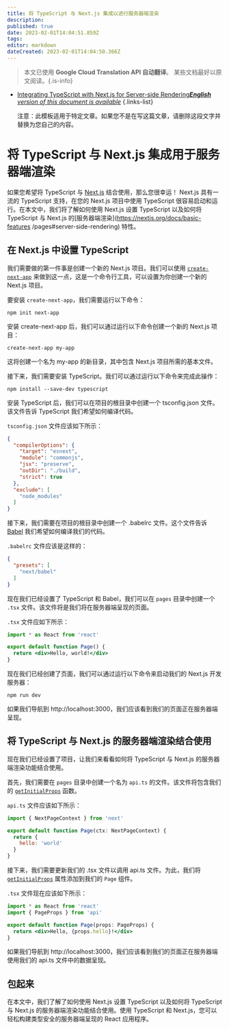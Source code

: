 ```yaml
---
title: 将 TypeScript 与 Next.js 集成以进行服务器端渲染
description: 
published: true
date: 2023-02-01T14:04:51.859Z
tags: 
editor: markdown
dateCreated: 2023-02-01T14:04:50.366Z
---
```


> 本文已使用 **Google Cloud Translation API 自动翻译**。
某些文档最好以原文阅读。{.is-info}

- [Integrating TypeScript with Next.js for Server-side Rendering***English** version of this document is available*](/en/Knowledge-base/TypeScript/integrating-typescript-with-next-js-for-server-side-rendering)
{.links-list}


  注意：此模板适用于特定文章。如果您不是在写这篇文章，请删除这段文字并替换为您自己的内容。

# 将 TypeScript 与 Next.js 集成用于服务器端渲染

如果您希望将 TypeScript 与 [Next.js](https://nextjs.org/) 结合使用，那么您很幸运！ Next.js 具有一流的 TypeScript 支持，在您的 Next.js 项目中使用 TypeScript 很容易启动和运行。在本文中，我们将了解如何使用 Next.js 设置 TypeScript 以及如何将 TypeScript 与 Next.js 的[服务器端渲染](https://nextjs.org/docs/basic-features /pages#server-side-rendering) 特性。

## 在 Next.js 中设置 TypeScript

我们需要做的第一件事是创建一个新的 Next.js 项目。我们可以使用 [`create-next-app`](https://github.com/zeit/next.js/tree/canary/packages/create-next-app) 来做到这一点，这是一个命令行工具，可以设置为你创建一个新的 Next.js 项目。

要安装 `create-next-app`，我们需要运行以下命令：

```
npm init next-app
```

安装 create-next-app 后，我们可以通过运行以下命令创建一个新的 Next.js 项目：

```
create-next-app my-app
```

这将创建一个名为 my-app 的新目录，其中包含 Next.js 项目所需的基本文件。

接下来，我们需要安装 TypeScript。我们可以通过运行以下命令来完成此操作：

```
npm install --save-dev typescript
```

安装 TypeScript 后，我们可以在项目的根目录中创建一个 tsconfig.json 文件。该文件告诉 TypeScript 我们希望如何编译代码。

`tsconfig.json` 文件应该如下所示：

```json
{
  "compilerOptions": {
    "target": "esnext",
    "module": "commonjs",
    "jsx": "preserve",
    "outDir": "./build",
    "strict": true
  },
  "exclude": [
    "node_modules"
  ]
}
```

接下来，我们需要在项目的根目录中创建一个 .babelrc 文件。这个文件告诉 [Babel](https://babeljs.io/) 我们希望如何编译我们的代码。

`.babelrc` 文件应该是这样的：

```json
{
  "presets": [
    "next/babel"
  ]
}
```

现在我们已经设置了 TypeScript 和 Babel，我们可以在 `pages` 目录中创建一个 `.tsx` 文件。该文件将是我们将在服务器端呈现的页面。

`.tsx` 文件应如下所示：

```jsx
import * as React from 'react'

export default function Page() {
  return <div>Hello, world!</div>
}
```

现在我们已经创建了页面，我们可以通过运行以下命令来启动我们的 Next.js 开发服务器：

```
npm run dev
```

如果我们导航到 http://localhost:3000，我们应该看到我们的页面正在服务器端呈现。

## 将 TypeScript 与 Next.js 的服务器端渲染结合使用

现在我们已经设置了项目，让我们来看看如何将 TypeScript 与 Next.js 的服务器端渲染功能结合使用。

首先，我们需要在 `pages` 目录中创建一个名为 `api.ts` 的文件。该文件将包含我们的 [`getInitialProps`](https://nextjs.org/docs/basic-features/pages#getinitialprops) 函数。

`api.ts` 文件应该如下所示：

```js
import { NextPageContext } from 'next'

export default function Page(ctx: NextPageContext) {
  return {
    hello: 'world'
  }
}
```

接下来，我们需要更新我们的 .tsx 文件以调用 api.ts 文件。为此，我们将 [`getInitialProps`](https://nextjs.org/docs/basic-features/pages#getinitialprops) 属性添加到我们的 `Page` 组件。

`.tsx` 文件现在应该如下所示：

```jsx
import * as React from 'react'
import { PageProps } from 'api'

export default function Page(props: PageProps) {
  return <div>Hello, {props.hello}!</div>
}
```

如果我们导航到 http://localhost:3000，我们应该看到我们的页面正在服务器端使用我们的 api.ts 文件中的数据呈现。

## 包起来

在本文中，我们了解了如何使用 Next.js 设置 TypeScript 以及如何将 TypeScript 与 Next.js 的服务器端渲染功能结合使用。使用 TypeScript 和 Next.js，您可以轻松构建类型安全的服务器端呈现的 React 应用程序。